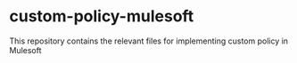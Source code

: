 # custom-policy-mulesoft
This repository contains the relevant files for implementing custom policy in Mulesoft
